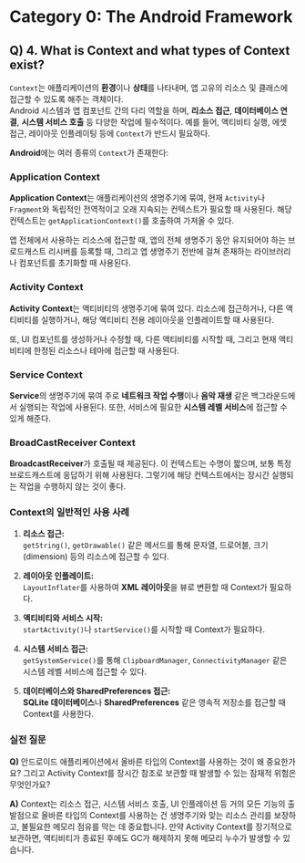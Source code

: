 # Category 0: The Android Framework

## Q) 4. What is Context and what types of Context exist?

`Context`는 애플리케이션의 **환경**이나 **상태**를 나타내며, 앱 고유의 리소스 및 클래스에 접근할 수 있도록 해주는 객체이다.  
Android 시스템과 앱 컴포넌트 간의 다리 역할을 하며, **리소스 접근**, **데이터베이스 연결**, **시스템 서비스 호출** 등 다양한 작업에 필수적이다.
예를 들어, 액티비티 실행, 에셋 접근, 레이아웃 인플레이팅 등에 `Context`가 반드시 필요하다.

**Android**에는 여러 종류의 `Context`가 존재한다:

### Application Context

**Application Context**는 애플리케이션의 생명주기에 묶여, 현재 `Activity`나 `Fragment`와 독립적인 전역적이고 오래 지속되는 컨텍스트가 필요할 때 사용된다.
해당 컨텍스트는 `getApplicationContext()`를 호출하여 가져올 수 있다.

앱 전체에서 사용하는 리소스에 접근할 때, 앱의 전체 생명주기 동안 유지되어야 하는 브로드캐스트 리시버를 등록할 때, 그리고 앱 생명주기 전반에 걸쳐 존재하는 라이브러리나 컴포넌트를 초기화할 때 사용된다.

### Activity Context

**Activity Context**는 액티비티의 생명주기에 묶여 있다. 리소스에 접근하거나, 다른 액티비티를 실행하거나, 해당 액티비티 전용 레이아웃을 인플레이트할 때 사용된다.

또, UI 컴포넌트를 생성하거나 수정할 때, 다른 액티비티를 시작할 때, 그리고 현재 액티비티에 한정된 리소스나 테마에 접근할 때 사용된다.

### Service Context

**Service**의 생명주기에 묶여 주로 **네트워크 작업 수행**이나 **음악 재생** 같은 백그라운드에서 실행되는 작업에 사용된다.
또한, 서비스에 필요한 **시스템 레벨 서비스**에 접근할 수 있게 해준다.

### BroadCastReceiver Context

**BroadcastReceiver**가 호출될 때 제공된다. 이 컨텍스트는 수명이 짧으며, 보통 특정 브로드캐스트에 응답하기 위해 사용된다.
그렇기에 해당 컨텍스트에서는 장시간 실행되는 작업을 수행하지 않는 것이 좋다.

### Context의 일반적인 사용 사례

1. **리소스 접근:**  
`getString()`, `getDrawable()` 같은 메서드를 통해 문자열, 드로어블, 크기(dimension) 등의 리소스에 접근할 수 있다.

2. **레이아웃 인플레이트:**  
`LayoutInflater`를 사용하여 **XML 레이아웃**을 뷰로 변환할 때 Context가 필요하다.

3. **액티비티와 서비스 시작:**  
`startActivity()`나 `startService()`를 시작할 때 Context가 필요하다.

4. **시스템 서비스 접근:**  
`getSystemService()`를 통해 `ClipboardManager`, `ConnectivityManager` 같은 시스템 레벨 서비스에 접근할 수 있다.

5. **데이터베이스와 SharedPreferences 접근:**  
**SQLite 데이터베이스**나 **SharedPreferences** 같은 영속적 저장소를 접근할 때 Context를 사용한다.

### 실전 질문

**Q)** 안드로이드 애플리케이션에서 올바른 타입의 Context를 사용하는 것이 왜 중요한가요? 그리고 Activity Context를 장시간 참조로 보관할 때 발생할 수 있는 잠재적 위험은 무엇인가요?

**A)** Context는 리소스 접근, 시스템 서비스 호출, UI 인플레이션 등 거의 모든 기능의 출발점으로 올바른 타입의 Context를 사용하는 건 생명주기와 맞는 리소스 관리를 보장하고, 불필요한 메모리 점유를 막는 데 중요합니다.
만약 Activity Context를 장기적으로 보관하면, 액티비티가 종료된 후에도 GC가 해제하지 못해 메모리 누수가 발생할 수 있습니다.